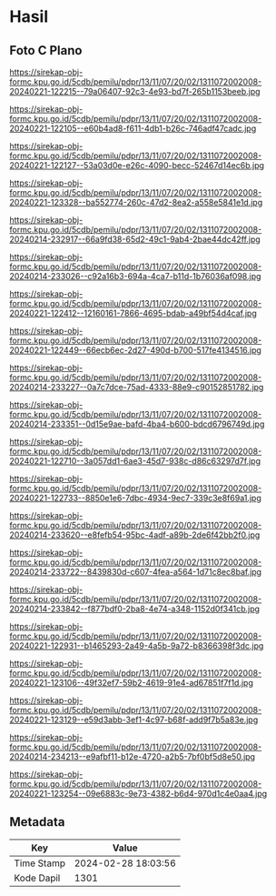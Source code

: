 # Hasil

## Foto C Plano

https://sirekap-obj-formc.kpu.go.id/5cdb/pemilu/pdpr/13/11/07/20/02/1311072002008-20240221-122215--79a06407-92c3-4e93-bd7f-265b1153beeb.jpg

https://sirekap-obj-formc.kpu.go.id/5cdb/pemilu/pdpr/13/11/07/20/02/1311072002008-20240221-122105--e60b4ad8-f611-4db1-b26c-746adf47cadc.jpg

https://sirekap-obj-formc.kpu.go.id/5cdb/pemilu/pdpr/13/11/07/20/02/1311072002008-20240221-122127--53a03d0e-e26c-4090-becc-52467d14ec6b.jpg

https://sirekap-obj-formc.kpu.go.id/5cdb/pemilu/pdpr/13/11/07/20/02/1311072002008-20240221-123328--ba552774-260c-47d2-8ea2-a558e5841e1d.jpg

https://sirekap-obj-formc.kpu.go.id/5cdb/pemilu/pdpr/13/11/07/20/02/1311072002008-20240214-232917--66a9fd38-65d2-49c1-9ab4-2bae44dc42ff.jpg

https://sirekap-obj-formc.kpu.go.id/5cdb/pemilu/pdpr/13/11/07/20/02/1311072002008-20240214-233026--c92a16b3-694a-4ca7-b11d-1b76036af098.jpg

https://sirekap-obj-formc.kpu.go.id/5cdb/pemilu/pdpr/13/11/07/20/02/1311072002008-20240221-122412--12160161-7866-4695-bdab-a49bf54d4caf.jpg

https://sirekap-obj-formc.kpu.go.id/5cdb/pemilu/pdpr/13/11/07/20/02/1311072002008-20240221-122449--66ecb6ec-2d27-490d-b700-517fe4134516.jpg

https://sirekap-obj-formc.kpu.go.id/5cdb/pemilu/pdpr/13/11/07/20/02/1311072002008-20240214-233227--0a7c7dce-75ad-4333-88e9-c90152851782.jpg

https://sirekap-obj-formc.kpu.go.id/5cdb/pemilu/pdpr/13/11/07/20/02/1311072002008-20240214-233351--0d15e9ae-bafd-4ba4-b600-bdcd6796749d.jpg

https://sirekap-obj-formc.kpu.go.id/5cdb/pemilu/pdpr/13/11/07/20/02/1311072002008-20240221-122710--3a057dd1-6ae3-45d7-938c-d86c63297d7f.jpg

https://sirekap-obj-formc.kpu.go.id/5cdb/pemilu/pdpr/13/11/07/20/02/1311072002008-20240221-122733--8850e1e6-7dbc-4934-9ec7-339c3e8f69a1.jpg

https://sirekap-obj-formc.kpu.go.id/5cdb/pemilu/pdpr/13/11/07/20/02/1311072002008-20240214-233620--e8fefb54-95bc-4adf-a89b-2de6f42bb2f0.jpg

https://sirekap-obj-formc.kpu.go.id/5cdb/pemilu/pdpr/13/11/07/20/02/1311072002008-20240214-233722--8439830d-c607-4fea-a564-1d71c8ec8baf.jpg

https://sirekap-obj-formc.kpu.go.id/5cdb/pemilu/pdpr/13/11/07/20/02/1311072002008-20240214-233842--f877bdf0-2ba8-4e74-a348-1152d0f341cb.jpg

https://sirekap-obj-formc.kpu.go.id/5cdb/pemilu/pdpr/13/11/07/20/02/1311072002008-20240221-122931--b1465293-2a49-4a5b-9a72-b8366398f3dc.jpg

https://sirekap-obj-formc.kpu.go.id/5cdb/pemilu/pdpr/13/11/07/20/02/1311072002008-20240221-123106--49f32ef7-59b2-4619-91e4-ad67851f7f1d.jpg

https://sirekap-obj-formc.kpu.go.id/5cdb/pemilu/pdpr/13/11/07/20/02/1311072002008-20240221-123129--e59d3abb-3ef1-4c97-b68f-add9f7b5a83e.jpg

https://sirekap-obj-formc.kpu.go.id/5cdb/pemilu/pdpr/13/11/07/20/02/1311072002008-20240214-234213--e9afbf11-b12e-4720-a2b5-7bf0bf5d8e50.jpg

https://sirekap-obj-formc.kpu.go.id/5cdb/pemilu/pdpr/13/11/07/20/02/1311072002008-20240221-123254--09e6883c-9e73-4382-b6d4-970d1c4e0aa4.jpg


## Metadata

| Key        | Value               |
| ---------- | ------------------- |
| Time Stamp | 2024-02-28 18:03:56 |
| Kode Dapil | 1301                |



